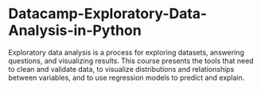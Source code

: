 # Datacamp-Exploratory-Data-Analysis-in-Python
 Exploratory data analysis is a process for exploring datasets, answering questions, and visualizing results.  This course presents the tools that need to clean and validate data, to visualize distributions and relationships between variables, and to use regression models to predict and explain.

